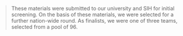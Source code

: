 > These materials were submitted to our university and SIH for initial screening. On the basis of these materials, we were selected for a further nation-wide round.
> As finalists, we were one of three teams, selected from a pool of 96.
